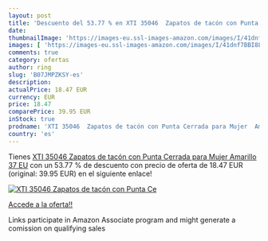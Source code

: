 ```yaml
---
layout: post
title: 'Descuento del 53.77 % en XTI 35046  Zapatos de tacón con Punta Ce'
date: 
thumbnailImage: 'https://images-eu.ssl-images-amazon.com/images/I/41dnf7BBI8L._SL200_.jpg'
images: [ 'https://images-eu.ssl-images-amazon.com/images/I/41dnf7BBI8L._SL200_.jpg' ]
comments: true
category: ofertas
author: ring
slug: 'B07JMPZKSY-es'
description:
actualPrice: 18.47 EUR
currency: EUR
price: 18.47
comparePrice: 39.95 EUR
inStock: true
prodname: 'XTI 35046  Zapatos de tacón con Punta Cerrada para Mujer  Amarillo  37 EU'
country: 'es'
---
```


Tienes [XTI 35046  Zapatos de tacón con Punta Cerrada para Mujer  Amarillo  37 EU](https://www.amazon.es/dp/B07JMPZKSY/?tag=tolees-21) con un 53.77 % de descuento con precio de oferta de 18.47 EUR (original: 39.95 EUR) en el siguiente enlace!

[![XTI 35046  Zapatos de tacón con Punta Ce](https://images-eu.ssl-images-amazon.com/images/I/41dnf7BBI8L._SL200_.jpg)](https://www.amazon.es/dp/B07JMPZKSY/?tag=tolees-21)

[Accede a la oferta!!](https://www.amazon.es/dp/B07JMPZKSY/?tag=tolees-21)

Links participate in Amazon Associate program and might generate a comission on qualifying sales



